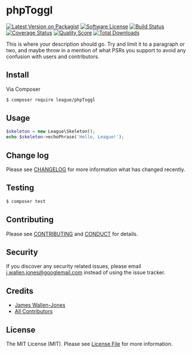 # phpToggl

[![Latest Version on Packagist][ico-version]][link-packagist]
[![Software License][ico-license]](LICENSE.md)
[![Build Status][ico-travis]][link-travis]
[![Coverage Status][ico-scrutinizer]][link-scrutinizer]
[![Quality Score][ico-code-quality]][link-code-quality]
[![Total Downloads][ico-downloads]][link-downloads]

This is where your description should go. Try and limit it to a paragraph or two, and maybe throw in a mention of what
PSRs you support to avoid any confusion with users and contributors.

## Install

Via Composer

``` bash
$ composer require league/phpToggl
```

## Usage

``` php
$skeleton = new League\Skeleton();
echo $skeleton->echoPhrase('Hello, League!');
```

## Change log

Please see [CHANGELOG](CHANGELOG.md) for more information what has changed recently.

## Testing

``` bash
$ composer test
```

## Contributing

Please see [CONTRIBUTING](CONTRIBUTING.md) and [CONDUCT](CONDUCT.md) for details.

## Security

If you discover any security related issues, please email j.wallen.jones@googlemail.com instead of using the issue tracker.

## Credits

- [James Wallen-Jones][link-author]
- [All Contributors][link-contributors]

## License

The MIT License (MIT). Please see [License File](LICENSE.md) for more information.

[ico-version]: https://img.shields.io/packagist/v/league/phpToggl.svg?style=flat-square
[ico-license]: https://img.shields.io/badge/license-MIT-brightgreen.svg?style=flat-square
[ico-travis]: https://img.shields.io/travis/thephpleague/phpToggl/master.svg?style=flat-square
[ico-scrutinizer]: https://img.shields.io/scrutinizer/coverage/g/thephpleague/phpToggl.svg?style=flat-square
[ico-code-quality]: https://img.shields.io/scrutinizer/g/thephpleague/phpToggl.svg?style=flat-square
[ico-downloads]: https://img.shields.io/packagist/dt/league/phpToggl.svg?style=flat-square

[link-packagist]: https://packagist.org/packages/league/phpToggl
[link-travis]: https://travis-ci.org/thephpleague/phpToggl
[link-scrutinizer]: https://scrutinizer-ci.com/g/thephpleague/phpToggl/code-structure
[link-code-quality]: https://scrutinizer-ci.com/g/thephpleague/phpToggl
[link-downloads]: https://packagist.org/packages/league/phpToggl
[link-author]: https://github.com/jamosaur
[link-contributors]: ../../contributors
